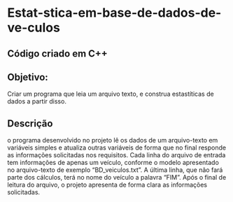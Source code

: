 # Estat-stica-em-base-de-dados-de-ve-culos
## Código criado em C++

## Objetivo: 
Criar um programa que leia um arquivo texto, e construa estastíticas de dados a partir disso. 

## Descrição 
 o programa desenvolvido no projeto lê os dados de um arquivo-texto em variáveis simples e atualiza outras variáveis de forma que no final responde as informações solicitadas nos requisitos. Cada linha do arquivo de entrada tem informações de apenas um veículo, conforme o modelo apresentado no arquivo-texto de exemplo “BD_veiculos.txt”. A última linha, que não fará parte dos  cálculos, terá no nome do veículo a palavra “FIM”. Após o final de leitura do arquivo, o projeto apresenta de forma clara as informações solicitadas.

